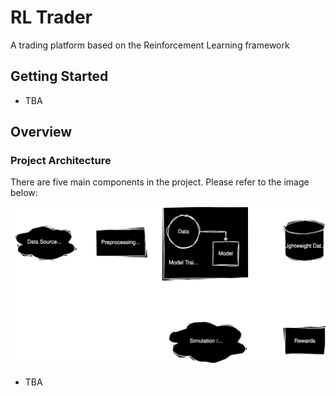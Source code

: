 # RL Trader
A trading platform based on the Reinforcement Learning framework

## Getting Started
- TBA

## Overview

### Project Architecture
There are five main components in the project. Please refer to the image below:

![](./docs/image/rl-trader.drawio.svg)

- TBA
